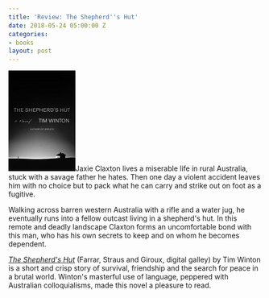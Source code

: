 ```yaml
---
title: 'Review: The Shepherd''s Hut'
date: 2018-05-24 05:00:00 Z
categories:
- books
layout: post
---
```


![](/assets/images/313yVOKTo7L-133x200.jpg)Jaxie Claxton lives a miserable life in rural Australia, stuck with a savage father he hates. Then one day a violent accident leaves him with no choice but to pack what he can carry and strike out on foot as a fugitive.

Walking across barren western Australia with a rifle and a water jug, he eventually runs into a fellow outcast living in a shepherd's hut. In this remote and deadly landscape Claxton forms an uncomfortable bond with this man, who has his own secrets to keep and on whom he becomes dependent.

[_The Shepherd's Hut_](https://amzn.to/2IM3Rfl) (Farrar, Straus and Giroux, digital galley) by Tim Winton is a short and crisp story of survival, friendship and the search for peace in a brutal world. Winton's masterful use of language, peppered with Australian colloquialisms, made this novel a pleasure to read.
